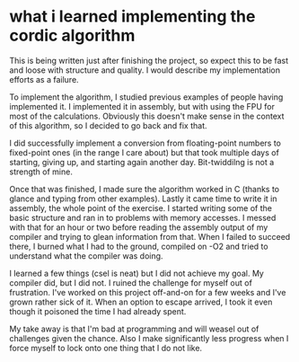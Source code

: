 # what i learned implementing the cordic algorithm

This is being written just after finishing the project, so expect this to be fast and loose with structure and quality.
I would describe my implementation efforts as a failure.

To implement the algorithm, I studied previous examples of people having implemented it.
I implemented it in assembly, but with using the FPU for most of the calculations. Obviously this doesn't make sense in the context of this algorithm,
so I decided to go back and fix that.

I did successfully implement a conversion from floating-point numbers to fixed-point ones (in the range I care about) but that took
multiple days of starting, giving up, and starting again another day. Bit-twiddilng is not a strength of mine.

Once that was finished, I made sure the algorithm worked in C (thanks to glance and typing from other examples). Lastly it came time to
write it in assembly, the whole point of the exercise. I started writing some of the basic structure and ran in to problems with memory accesses.
I messed with that for an hour or two before reading the assembly output of my compiler and trying to glean information from that.
When I failed to succeed there, I burned what I had to the ground, compiled on -O2 and tried to understand what the compiler was doing.

I learned a few things (csel is neat) but I did not achieve my goal. My compiler did, but I did not. I ruined the challenge for myself out of frustration.
I've worked on this project off-and-on for a few weeks and I've grown rather sick of it. When an option to escape arrived, I took it even though it poisoned the
time I had already spent.

My take away is that I'm bad at programming and will weasel out of challenges given the chance. Also I make significantly less progress when I force myself to lock onto one thing that I do not like.
